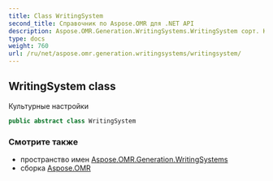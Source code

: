 ```yaml
---
title: Class WritingSystem
second_title: Справочник по Aspose.OMR для .NET API
description: Aspose.OMR.Generation.WritingSystems.WritingSystem сорт. Культурные настройки
type: docs
weight: 760
url: /ru/net/aspose.omr.generation.writingsystems/writingsystem/
---
```

## WritingSystem class

Культурные настройки

```csharp
public abstract class WritingSystem
```

### Смотрите также

* пространство имен [Aspose.OMR.Generation.WritingSystems](../../aspose.omr.generation.writingsystems/)
* сборка [Aspose.OMR](../../)


